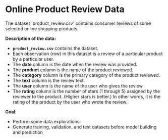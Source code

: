# Online Product Review Data

The dataset 'product_review.csv' contains consumer reviews of some selected online shopping products.

**Description of the data:**

- **`product_review.csv`** contains the dataset. 
- Each observation (row) in this dataset is a review of a particular product by a particular user.
- The **date** column is the date when the review was provided.
- The **product** column is the name of the product reviewed.
- The **category** column is the primary category of the product reviewed.
- The **text** column is the review text.
- The **user** column is the name of the user who gives the review
- The **rating** column is the number of stars (1 through 5) assigned by the reviewer to the product. (Higher stars is better.) In other words, it is the rating of the product by the user who wrote the review.

**Goal**:
 - Perform some data explorations.
 - Generate training, validation, and test datasets before model building and prediction
